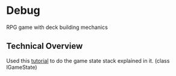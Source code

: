 # Debug
RPG game with deck building mechanics

## Technical Overview
Used this [tutorial](http://gamedevelopment.tutsplus.com/articles/how-to-build-a-jrpg-a-primer-for-game-developers--gamedev-6676) to do the game state stack explained in it. (class IGameState)

